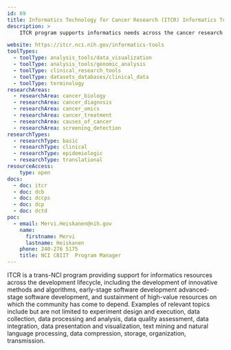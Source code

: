 ```yaml
---
id: 69
title: Informatics Technology for Cancer Research (ITCR) Informatics Tools
description: >
    ITCR program supports informatics needs across the cancer research continuum, including the development of innovative methods and algorithms, early- and advanced-stage software development, and sustainment of high-value resources.

website: https://itcr.nci.nih.gov/informatics-tools
toolTypes:
  - toolType: analysis_tools/data_visualization
  - toolType: analysis_tools/genomic_analysis
  - toolType: clinical_research_tools
  - toolType: datasets_databases/clinical_data
  - toolType: terminology
researchAreas:
  - researchArea: cancer_biology
  - researchArea: cancer_diagnosis
  - researchArea: cancer_omics
  - researchArea: cancer_treatment
  - researchArea: causes_of_cancer
  - researchArea: screening_detection
researchTypes:
  - researchType: basic
  - researchType: clinical
  - researchType: epidemiologic
  - researchType: translational
resourceAccess:
    type: open
docs:
  - doc: itcr
  - doc: dcb
  - doc: dccps
  - doc: dcp
  - doc: dctd
poc:
  - email: Mervi.Heiskanen@nih.gov
    name:
      firstname: Mervi
      lastname: Heiskanen
    phone: 240-276 5175
    title: NCI CBIIT  Program Manager
---
```

ITCR is a trans-NCI program providing support for informatics resources across the development lifecycle, including the development of innovative methods and algorithms, early-stage software development advanced-stage software development, and sustainment of high-value resources on which the community has come to depend. Examples of relevant topics include but are not limited to experiment design and execution, data collection, data processing and analysis,  data quality assessment, data integration, data presentation and visualization, text mining and natural language processing, data compression, storage, organization, transmission.